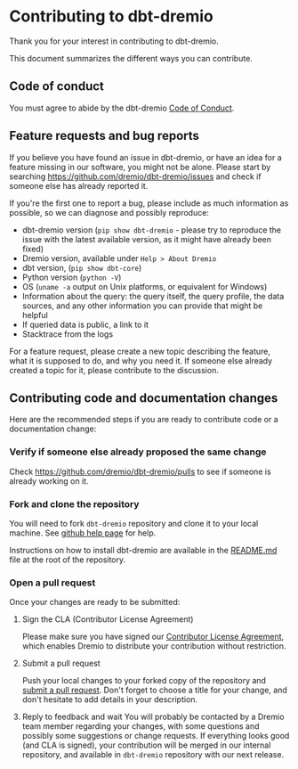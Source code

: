 Contributing to dbt-dremio
===================

Thank you for your interest in contributing to dbt-dremio.

This document summarizes the different ways you can contribute.

Code of conduct
-----------------------------------------------
You must agree to abide by the dbt-dremio [Code of Conduct](CODE_OF_CONDUCT.md).

Feature requests and bug reports
-----------------------------------------------

If you believe you have found an issue in dbt-dremio, or have an idea for a feature missing in our software, you might not be alone. Please start by searching https://github.com/dremio/dbt-dremio/issues and check if someone else has already reported it.

If you're the first one to report a bug, please include as much information as possible, so we can diagnose and possibly reproduce:

 - dbt-dremio version (`pip show dbt-dremio` - please try to reproduce the issue with the latest available version, as it might have already been fixed)
 - Dremio version, available under `Help > About Dremio`
 - dbt version, (`pip show dbt-core`)
 - Python version (`python -V`)
 - OS (`uname -a` output on Unix platforms, or equivalent for Windows)
 - Information about the query: the query itself, the query profile, the data sources, and any other information you can provide that might be helpful
 - If queried data is public, a link to it
 - Stacktrace from the logs

For a feature request, please create a new topic describing the feature, what it is supposed to do, and why you need it. If someone else already created a topic for it, please contribute to the discussion.

Contributing code and documentation changes
-------------------------------------------

Here are the recommended steps if you are ready to contribute code or a documentation change:

### Verify if someone else already proposed the same change

Check https://github.com/dremio/dbt-dremio/pulls to see if someone is already working on it.

### Fork and clone the repository

You will need to fork `dbt-dremio` repository and clone it to your local machine. See
[github help page](https://help.github.com/articles/fork-a-repo) for help.

Instructions on how to install dbt-dremio are available in the [README.md](README.md) file at the root of the repository.

### Open a pull request

Once your changes are ready to be submitted:

1. Sign the CLA (Contributor License Agreement)

    Please make sure you have signed our [Contributor License Agreement](https://www.dremio.com/legal/contributor-agreement/), which enables Dremio to distribute your contribution without restriction.

2. Submit a pull request

    Push your local changes to your forked copy of the repository and [submit a pull request](https://help.github.com/articles/using-pull-requests). Don't forget to choose a title for your change, and don't hesitate to add details in your description.

3. Reply to feedback and wait
  You will probably be contacted by a Dremio team member regarding your changes, with some questions and possibly some suggestions or change requests. If everything looks good (and CLA is signed), your contribution will be merged in our internal repository, and available in `dbt-dremio` repository with our next release.
